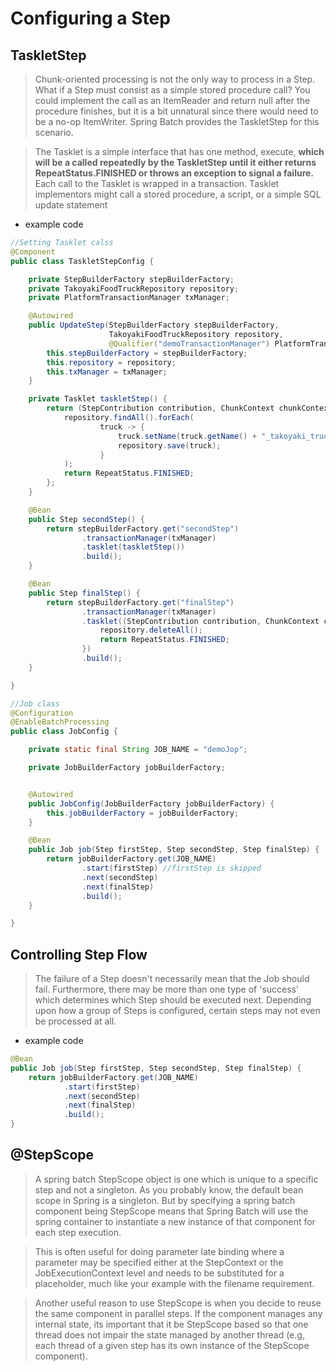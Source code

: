 # Configuring a Step

## TaskletStep

> Chunk-oriented processing is not the only way to process in a Step. What if a Step must consist as a simple stored procedure call? You could implement the call as an ItemReader and return null after the procedure finishes, but it is a bit unnatural since there would need to be a no-op ItemWriter. Spring Batch provides the TaskletStep for this scenario.

> The Tasklet is a simple interface that has one method, execute, **which will be a called repeatedly by the TaskletStep until it either returns RepeatStatus.FINISHED or throws an exception to signal a failure.** Each call to the Tasklet is wrapped in a transaction. Tasklet implementors might call a stored procedure, a script, or a simple SQL update statement

- example code
```java
//Setting Tasklet calss
@Component
public class TaskletStepConfig {

    private StepBuilderFactory stepBuilderFactory;
    private TakoyakiFoodTruckRepository repository;
    private PlatformTransactionManager txManager;

    @Autowired
    public UpdateStep(StepBuilderFactory stepBuilderFactory,
                      TakoyakiFoodTruckRepository repository,
                      @Qualifier("demoTransactionManager") PlatformTransactionManager txManager) {
        this.stepBuilderFactory = stepBuilderFactory;
        this.repository = repository;
        this.txManager = txManager;
    }

    private Tasklet taskletStep() {
        return (StepContribution contribution, ChunkContext chunkContext) -> {
            repository.findAll().forEach(
                    truck -> {
                        truck.setName(truck.getName() + "_takoyaki_truck");
                        repository.save(truck);
                    }
            );
            return RepeatStatus.FINISHED;
        };
    }

    @Bean
    public Step secondStep() {
        return stepBuilderFactory.get("secondStep")
                .transactionManager(txManager)
                .tasklet(taskletStep())
                .build();
    }

    @Bean
    public Step finalStep() {
        return stepBuilderFactory.get("finalStep")
                .transactionManager(txManager)
                .tasklet((StepContribution contribution, ChunkContext chunkContext) -> {
                    repository.deleteAll();
                    return RepeatStatus.FINISHED;
                })
                .build();
    }

}

//Job class
@Configuration
@EnableBatchProcessing
public class JobConfig {

    private static final String JOB_NAME = "demoJop";

    private JobBuilderFactory jobBuilderFactory;


    @Autowired
    public JobConfig(JobBuilderFactory jobBuilderFactory) {
        this.jobBuilderFactory = jobBuilderFactory;
    }

    @Bean
    public Job job(Step firstStep, Step secondStep, Step finalStep) {
        return jobBuilderFactory.get(JOB_NAME)
                .start(firstStep) //firstStep is skipped
                .next(secondStep)
                .next(finalStep)
                .build();
    }

}
```

## Controlling Step Flow

> The failure of a Step doesn't necessarily mean that the Job should fail. Furthermore, there may be more than one type of 'success' which determines which Step should be executed next. Depending upon how a group of Steps is configured, certain steps may not even be processed at all.

- example code
```java
@Bean
public Job job(Step firstStep, Step secondStep, Step finalStep) {
    return jobBuilderFactory.get(JOB_NAME)
            .start(firstStep)
            .next(secondStep)
            .next(finalStep)
            .build();
}
```

## @StepScope
> A spring batch StepScope object is one which is unique to a specific step and not a singleton. As you probably know, the default bean scope in Spring is a singleton. But by specifying a spring batch component being StepScope means that Spring Batch will use the spring container to instantiate a new instance of that component for each step execution.

> This is often useful for doing parameter late binding where a parameter may be specified either at the StepContext or the JobExecutionContext level and needs to be substituted for a placeholder, much like your example with the filename requirement.

> Another useful reason to use StepScope is when you decide to reuse the same component in parallel steps. If the component manages any internal state, its important that it be StepScope based so that one thread does not impair the state managed by another thread (e.g, each thread of a given step has its own instance of the StepScope component).
